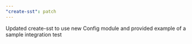```yaml
---
"create-sst": patch
---
```


Updated create-sst to use new Config module and provided example of a sample integration test

